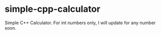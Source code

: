 # simple-cpp-calculator
Simple C++ Calculator. For int numbers only, I will update for any number soon.
